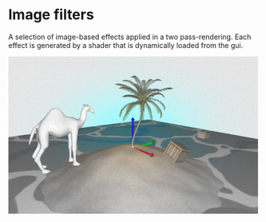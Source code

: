 # Image filters

A selection of image-based effects applied in a two pass-rendering.
Each effect is generated by a shader that is dynamically loaded from the gui.

<img src="pic.jpg" alt="" width="500px"/>